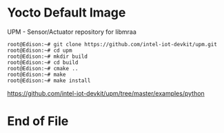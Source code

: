 # Yocto Default Image

UPM - Sensor/Actuator repository for libmraa

    root@Edison:~# git clone https://github.com/intel-iot-devkit/upm.git
    root@Edison:~# cd upm
    root@Edison:~# mkdir build
    root@Edison:~# cd build
    root@Edison:~# cmake ..
    root@Edison:~# make
    root@Edison:~# make install

https://github.com/intel-iot-devkit/upm/tree/master/examples/python

# End of File
